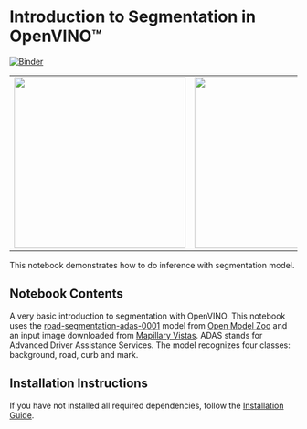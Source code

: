 # Introduction to Segmentation in OpenVINO™

[![Binder](https://mybinder.org/badge_logo.svg)](https://mybinder.org/v2/gh/openvinotoolkit/openvino_notebooks/HEAD?filepath=notebooks%2F003-hello-segmentation%2F003-hello-segmentation.ipynb)

|                                                                                                                             |                                                                                                                             |
| --------------------------------------------------------------------------------------------------------------------------- | --------------------------------------------------------------------------------------------------------------------------- |
| <img src="https://user-images.githubusercontent.com/36741649/127848003-9e45c8da-2e43-48ac-803f-9f51a8e9ea89.jpg" width=300> | <img src="https://user-images.githubusercontent.com/36741649/127847882-6305d483-f2ce-4c2f-a3b5-8573d1522d15.png" width=300> |

This notebook demonstrates how to do inference with segmentation model.

## Notebook Contents

A very basic introduction to segmentation with OpenVINO. This notebook uses the [road-segmentation-adas-0001](https://docs.openvino.ai/latest/omz_models_model_road_segmentation_adas_0001.html) model from [Open Model Zoo](https://github.com/openvinotoolkit/open_model_zoo/) and an input image downloaded from [Mapillary Vistas](https://www.mapillary.com/dataset/vistas). ADAS stands for Advanced Driver Assistance Services. The model recognizes four classes: background, road, curb and mark.

## Installation Instructions

If you have not installed all required dependencies, follow the [Installation Guide](../../README.md).
